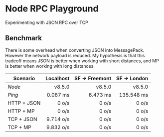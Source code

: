 # Node RPC Playground

Experimenting with JSON RPC over TCP

## Benchmark

There is some overhead when converting JSON into MessagePack. However the network payload is reduced. My hypothesis is that this tradeoff means JSON is better when working with short distances, and MP is better when working with long distances.

| Scenario    | Localhost | SF -> Freemont | SF -> London |
|-------------|----------:|---------------:|-------------:|
| _Node_      | v8.5.0    | v8.5.0         | v8.5.0       |
| _Ping_      | 0.087 ms  | 6.473 ms       | 135.548 ms   |
| HTTP + JSON | 0 o/s     | 0 o/s          | 0 o/s        |
| HTTP + MP   | 0 o/s     | 0 o/s          | 0 o/s        |
| TCP + JSON  | 9.714 o/s | 0 o/s          | 0 o/s        |
| TCP + MP    | 9.832 o/s | 0 o/s          | 0 o/s        |